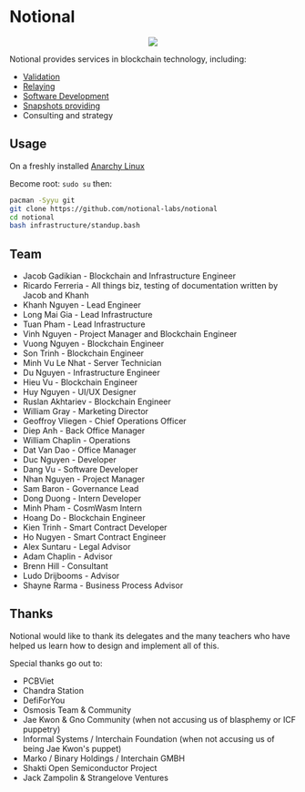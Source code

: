 # Notional

<p align="center">
  <img src="./catlogo.png" />
</p>

Notional provides services in blockchain technology, including:

* [Validation](./validation)
* [Relaying](./relaying)
* [Software Development](./development)
* [Snapshots providing](https://snapshot.notional.ventures/)
* Consulting and strategy

## Usage

On a freshly installed [Anarchy Linux](https://anarchyinstaller.gitlab.io/)

Become root:
`sudo su` then:

```bash
pacman -Syyu git
git clone https://github.com/notional-labs/notional
cd notional
bash infrastructure/standup.bash
```

## Team

* Jacob Gadikian - Blockchain and Infrastructure Engineer
* Ricardo Ferreria - All things biz, testing of documentation written by Jacob and Khanh
* Khanh Nguyen - Lead Engineer
* Long Mai Gia - Lead Infrastructure
* Tuan Pham - Lead Infrastructure 
* Vinh Nguyen - Project Manager and Blockchain Engineer
* Vuong Nguyen - Blockchain Engineer
* Son Trinh - Blockchain Engineer
* Minh Vu Le Nhat - Server Technician
* Du Nguyen - Infrastructure Engineer
* Hieu Vu - Blockchain Engineer
* Huy Nguyen - UI/UX Designer
* Ruslan Akhtariev - Blockchain Engineer
* William Gray - Marketing Director 
* Geoffroy Vliegen - Chief Operations Officer
* Diep Anh - Back Office Manager
* William Chaplin - Operations
* Dat Van Dao - Office Manager
* Duc Nguyen - Developer  
* Dang Vu - Software Developer
* Nhan Nguyen - Project Manager 
* Sam Baron - Governance Lead 
* Dong Duong - Intern Developer
* Minh Pham - CosmWasm Intern 
* Hoang Do - Blockchain Engineer 
* Kien Trinh - Smart Contract Developer 
* Ho Nugyen - Smart Contract Engineer  
* Alex Suntaru - Legal Advisor 
* Adam Chaplin - Advisor 
* Brenn Hill - Consultant 
* Ludo Drijbooms - Advisor 
* Shayne Rarma - Business Process Advisor 

## Thanks

Notional would like to thank its delegates and the many teachers who have helped us learn how to design and implement all of this.

Special thanks go out to:

* PCBViet
* Chandra Station
* DefiForYou
* Osmosis Team & Community
* Jae Kwon & Gno Community (when not accusing us of blasphemy or ICF puppetry)
* Informal Systems / Interchain Foundation (when not accusing us of being Jae Kwon's puppet)
* Marko / Binary Holdings / Interchain GMBH
* Shakti Open Semiconductor Project
* Jack Zampolin & Strangelove Ventures
